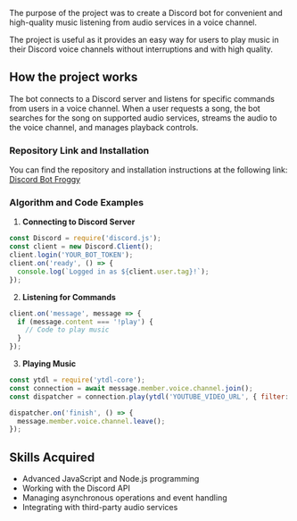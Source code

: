 The purpose of the project was to create a Discord bot for convenient and high-quality music listening from audio services in a voice channel.

The project is useful as it provides an easy way for users to play music in their Discord voice channels without interruptions and with high quality.

## How the project works

The bot connects to a Discord server and listens for specific commands from users in a voice channel. When a user requests a song, the bot searches for the song on supported audio services, streams the audio to the voice channel, and manages playback controls.

### Repository Link and Installation

You can find the repository and installation instructions at the following link:
[Discord Bot Froggy](https://github.com/Fulldroper/discord.bot.froggy)

### Algorithm and Code Examples

1. **Connecting to Discord Server**
```javascript
const Discord = require('discord.js');
const client = new Discord.Client();
client.login('YOUR_BOT_TOKEN');
client.on('ready', () => {
  console.log(`Logged in as ${client.user.tag}!`);
});
```

2. **Listening for Commands**
```javascript
client.on('message', message => {
  if (message.content === '!play') {
    // Code to play music
  }
});
```

3. **Playing Music**
```javascript
const ytdl = require('ytdl-core');
const connection = await message.member.voice.channel.join();
const dispatcher = connection.play(ytdl('YOUTUBE_VIDEO_URL', { filter: 'audioonly' }));

dispatcher.on('finish', () => {
  message.member.voice.channel.leave();
});
```

## Skills Acquired

- Advanced JavaScript and Node.js programming
- Working with the Discord API
- Managing asynchronous operations and event handling
- Integrating with third-party audio services

